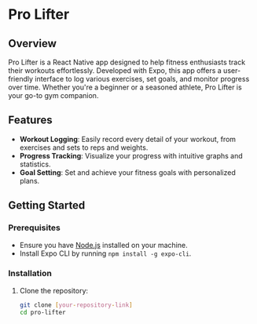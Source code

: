 # Pro Lifter

## Overview

Pro Lifter is a React Native app designed to help fitness enthusiasts track their workouts effortlessly. Developed with Expo, this app offers a user-friendly interface to log various exercises, set goals, and monitor progress over time. Whether you're a beginner or a seasoned athlete, Pro Lifter is your go-to gym companion.

## Features

- **Workout Logging**: Easily record every detail of your workout, from exercises and sets to reps and weights.
- **Progress Tracking**: Visualize your progress with intuitive graphs and statistics.
- **Goal Setting**: Set and achieve your fitness goals with personalized plans.

## Getting Started

### Prerequisites

- Ensure you have [Node.js](https://nodejs.org/) installed on your machine.
- Install Expo CLI by running `npm install -g expo-cli`.

### Installation

1. Clone the repository:
   ```bash
   git clone [your-repository-link]
   cd pro-lifter
